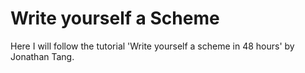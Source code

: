 # Write yourself a Scheme

Here I will follow the tutorial 'Write yourself a scheme in 48 hours' by
Jonathan Tang.
